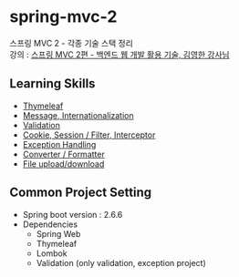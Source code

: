 # spring-mvc-2
스프링 MVC 2 - 각종 기술 스택 정리                           
강의 : [스프링 MVC 2편 - 백엔드 웹 개발 활용 기술, 김영한 강사님](https://www.inflearn.com/course/%EC%8A%A4%ED%94%84%EB%A7%81-mvc-2/dashboard)

## Learning Skills
* [Thymeleaf](https://github.com/HunSeongPark/spring-mvc-2/tree/master/thymeleaf)
* [Message, Internationalization](https://github.com/HunSeongPark/spring-mvc-2/tree/master/message)
* [Validation](https://github.com/HunSeongPark/spring-mvc-2/tree/master/validation)
* [Cookie, Session / Filter, Interceptor](https://github.com/HunSeongPark/spring-mvc-2/tree/master/login)
* [Exception Handling](https://github.com/HunSeongPark/spring-mvc-2/tree/master/exception)
* [Converter / Formatter](https://github.com/HunSeongPark/spring-mvc-2/tree/master/converter)
* [File upload/download](https://github.com/HunSeongPark/spring-mvc-2/tree/master/file)                                       

## Common Project Setting              
* Spring boot version : 2.6.6                  
* Dependencies
  - Spring Web
  - Thymeleaf
  - Lombok 
  - Validation (only validation, exception project)
